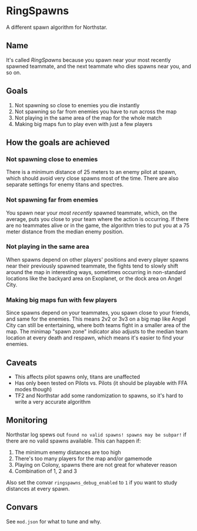 RingSpawns
================================================================================

A different spawn algorithm for Northstar.

Name
--------------------------------------------------------------------------------

It's called _RingSpawns_ because you spawn near your most recently spawned
teammate, and the next teammate who dies spawns near you, and so on.

Goals
--------------------------------------------------------------------------------

 1. Not spawning so close to enemies you die instantly
 2. Not spawning so far from enemies you have to run across the map
 3. Not playing in the same area of the map for the whole match
 4. Making big maps fun to play even with just a few players

How the goals are achieved
--------------------------------------------------------------------------------

### Not spawning close to enemies

There is a minimum distance of 25 meters to an enemy pilot at spawn,
which should avoid very close spawns most of the time.
There are also separate settings for enemy titans and spectres.

### Not spawning far from enemies

You spawn near your _most recently_ spawned teammate, which,
on the average, puts you close to your team where the action is occurring.
If there are no teammates alive or in the game, the algorithm tries to put
you at a 75 meter distance from the median enemy position.

### Not playing in the same area

When spawns depend on other players' positions and every player spawns near
their previously spawned teammate, the fights tend to slowly shift around the
map in interesting ways, sometimes occurring in non-standard locations like
the backyard area on Exoplanet, or the dock area on Angel City.

### Making big maps fun with few players

Since spawns depend on your teammates, you spawn close to your friends, and
same for the enemies. This means 2v2 or 3v3 on a big map like Angel City
can still be entertaining, where both teams fight in a smaller area of the map.
The minimap "spawn zone" indicator also adjusts to the median team location at
every death and respawn, which means it's easier to find your enemies.

Caveats
--------------------------------------------------------------------------------

 * This affects pilot spawns only, titans are unaffected
 * Has only been tested on Pilots vs. Pilots (it should be playable with FFA modes though)
 * TF2 and Northstar add some randomization to spawns, so it's hard to write a very accurate algorithm

Monitoring
--------------------------------------------------------------------------------

Northstar log spews out `found no valid spawns! spawns may be subpar!` if there
are no valid spawns available. This can happen if:

 1. The minimum enemy distances are too high
 2. There's too many players for the map and/or gamemode
 3. Playing on Colony, spawns there are not great for whatever reason
 4. Combination of 1, 2 and 3

Also set the convar `ringspawns_debug_enabled` to `1` if you want to study
distances at every spawn.

Convars
--------------------------------------------------------------------------------

See `mod.json` for what to tune and why.
